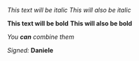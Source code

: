 *This text will be italic*
_This will also be italic_

**This text will be bold**
__This will also be bold__

_You **can** combine them_

_Signed:_ **Daniele**
